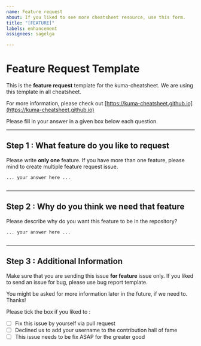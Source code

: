 ```yaml
---
name: Feature request
about: If you liked to see more cheatsheet resource, use this form.
title: "[FEATURE]"
labels: enhancement
assignees: sagelga

---
```


# Feature Request Template
This is the **feature request** template for the kuma-cheatsheet. We are using this template in all cheatsheet.

For more information, please check out [https://kuma-cheatsheet.github.io](https://kuma-cheatsheet.github.io)

Please fill in your answer in a given box below each question. 

-----
## Step 1 : What feature do you like to request
Please write **only one** feature. 
If you have more than one feature, please mind to create multiple feature request issue.

```
... your answer here ...


```

-----
## Step 2 : Why do you think we need that feature
Please describe why do you want this feature to be in the repository?

```
... your answer here ...


```

-----
## Step 3 : Additional Information
Make sure that you are sending this issue **for feature** issue only.
If you liked to send an issue for bug, please use bug report template.

You might be asked for more information later in the future, if we need to. Thanks!

Please tick the box if you liked to :
- [ ] Fix this issue by yourself via pull request
- [ ] Declined us to add your username to the contribution hall of fame
- [ ] This issue needs to be fix ASAP for the greater good
